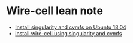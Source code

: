 # Wire-cell lean note

 - [Install singularity and cvmfs on Ubuntu 18.04](https://github.com/HaiwangYu/wc-learn-notes/blob/master/install-cvmfs-singularity.md)
 - [install wire-cell using singularity and cvmfs](https://github.com/HaiwangYu/wc-learn-notes/blob/master/install-wirecell-sigularity.md)
